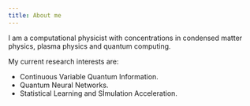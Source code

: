 ```yaml
---
title: About me 
---
```

I am a computational physicist with concentrations in condensed matter physics, plasma physics and quantum computing. 

My current research interests are:
  - Continuous Variable Quantum Information.
  - Quantum Neural Networks.
  - Statistical Learning and Sİmulation Acceleration.

